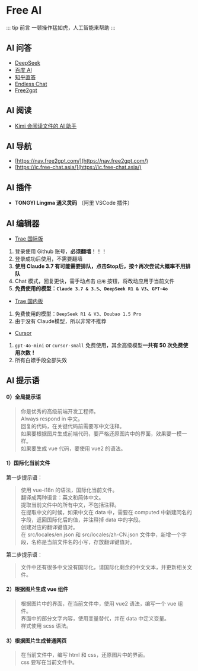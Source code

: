 # Free AI

::: tip 前言
一顿操作猛如虎，人工智能来帮助
:::

## AI 问答

- [DeepSeek](https://chat.deepseek.com/)
- [百度 AI](https://chat.baidu.com/)
- [知乎直答](https://zhida.zhihu.com/)
- [Endless Chat](https://e11.free-chat.asia/)
- [Free2gpt](https://chat1.free2gpt.com/)

## AI 阅读

- [Kimi 会阅读文件的 AI 助手](https://kimi.moonshot.cn/)

## AI 导航

- [https://nav.free2gpt.com/](https://nav.free2gpt.com/)
- [https://ic.free-chat.asia/](https://ic.free-chat.asia/)

## AI 插件

- **TONGYI Lingma 通义灵码** （阿里 VSCode 插件）

## AI 编辑器

- [Trae 国际版](https://trae.ai/)

1. 登录使用 Github 账号，**必须翻墙**！！！
2. 登录成功后使用，不需要翻墙
3. **使用 Claude 3.7 有可能需要排队，点击Stop后，按↑再次尝试大概率不用排队**
4. Chat 模式，回复更快，需手动点击 `应用` 按钮，将改动应用于当前文件
5. **免费使用的模型：`Claude 3.7 & 3.5`、`DeepSeek R1 & V3`、`GPT-4o`**

- [Trae 国内版](https://www.trae.com.cn/)

1. 免费使用的模型：`DeepSeek R1 & V3`、`Doubao 1.5 Pro`
2. 由于没有 Claude模型，所以非常不推荐

- [Cursor](https://www.cursor.com/)

1. `gpt-4o-mini` or `cursor-small` 免费使用，其余高级模型**一共有 50 次免费使用次数！**
2. 所有白嫖手段全部失效

## AI 提示语

#### 0）全局提示语

> 你是优秀的高级前端开发工程师。  
> Always respond in 中文。  
> 回复的代码，在关键代码前需要写中文注释。  
> 如果要根据图片生成前端代码，要严格还原图片中的界面，效果要一模一样。  
> 如果要生成 vue 代码，要使用 vue2 的语法。

#### 1）国际化当前文件

第一步提示语：

> 使用 vue-i18n 的语法，国际化当前文件。  
> 翻译成两种语言：英文和简体中文。  
> 提取当前文件中的所有中文，不包括注释。  
> 在提取中文的时候，如果中文在 data 中，需要在 computed 中新建同名的字段，返回国际化后的值，并注释掉 data 中的字段。  
> 创建对应的翻译键值对。  
> 在 src/locales/en.json 和 src/locales/zh-CN.json 文件中，新增一个字段，名称是当前文件名的小写，存放翻译键值对。

第二步提示语：

> 文件中还有很多中文没有国际化，请国际化剩余的中文文本，并更新相关文件。

#### 2）根据图片生成 vue 组件

> 根据图片中的界面，在当前文件中，使用 vue2 语法，编写一个 vue 组件。  
> 界面中的部分文字内容，使用变量替代，并在 data 中定义变量。  
> 样式使用 scss 语法。

#### 3）根据图片生成普通网页

> 在当前文件中，编写 html 和 css，还原图片中的界面。  
> css 要写在当前文件中。
